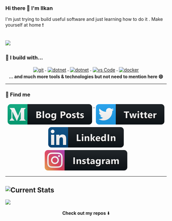 
### Hi there 👋 I'm Ilkan

I'm just trying to build useful software and just learning how to do it . Make yourself at home ❗ 

![](https://media.giphy.com/media/gG6OcTSRWaSis/giphy.gif)
---

### 🚧 I build with...
<p align="center">
  <a href="https://git-scm.com/">
    <img src="https://www.vectorlogo.zone/logos/git-scm/git-scm-ar21.svg" alt="git" style="vertical-align:top; margin:4px;">
  </a>
  <a href="https://dotnet.microsoft.com/">
    <img src="https://upload.wikimedia.org/wikipedia/commons/e/ee/.NET_Core_Logo.svg" height="60px" alt="dotnet" style="vertical-align:top; margin:4px;">
  </a>
  <a href="https://dotnet.microsoft.com/">
    <img src="https://www.vectorlogo.zone/logos/dotnet/dotnet-ar21.svg" alt="dotnet" style="vertical-align:top; margin:4px;">
  </a>
  <a href="https://code.visualstudio.com/">
    <img src="https://www.vectorlogo.zone/logos/visualstudio_code/visualstudio_code-ar21.svg" alt="vs Code" style="vertical-align:top; margin:4px">
  </a>
   <a href="https://hub.docker.com/">
    <img src="https://www.vectorlogo.zone/logos/docker/docker-ar21.svg" alt="docker" style="vertical-align:top; margin:4px">
  </a>
 <br/>
<b> ...  and much more tools & technologies but not need to mention here 😄 </b>
</p>

---
### 📢 Find me
<p align="center">
   <a href="https://medium.com/@ilkanoguz">
    <img src="https://raw.githubusercontent.com/ilkanoguzvarol/ilkanoguzvarol/master/badges/medium.svg" alt="Medium" style="vertical-align:top; margin:4px">
  </a>
   <a href="https://twitter.com/ilkanoguzvarol">
    <img src="https://raw.githubusercontent.com/ilkanoguzvarol/ilkanoguzvarol/master/badges/twitter.svg" alt="Twitter" style="vertical-align:top; margin:4px">
  </a>    
    <a href="https://linkedin.com/in/ilkanoguzvarol">
    <img src="https://raw.githubusercontent.com/ilkanoguzvarol/ilkanoguzvarol/master/badges/linkedIn.svg" alt="Linkedin" style="vertical-align:top; margin:4px">
  </a>  
    <a href="https://www.instagram.com/ilkanoguzvarol/">
    <img src="https://raw.githubusercontent.com/ilkanoguzvarol/ilkanoguzvarol/master/badges/instagram.svg" alt="Instagram" style="vertical-align:top; margin:4px">
  </a>
</p>

---
![Current Stats](https://github-readme-stats.vercel.app/api?username=ilkanoguzvarol&show_icons=true)
---

![](https://visitor-badge.glitch.me/badge?page_id=ilkanoguzvarol.ilkanoguzvarol)

<p align="center">
<b>Check out my repos</b> ⬇️  
</p>





<!--
**ilkanoguzvarol/ilkanoguzvarol** is a ✨ _special_ ✨ repository because its `README.md` (this file) appears on your GitHub profile.

Here are some ideas to get you started:

- 🔭 I’m currently working on ...
- 🌱 I’m currently learning ...
- 👯 I’m looking to collaborate on ...
- 🤔 I’m looking for help with ...
- 💬 Ask me about ...
- 📫 How to reach me: ...
- 😄 Pronouns: ...
- ⚡ Fun fact: ...
-->
